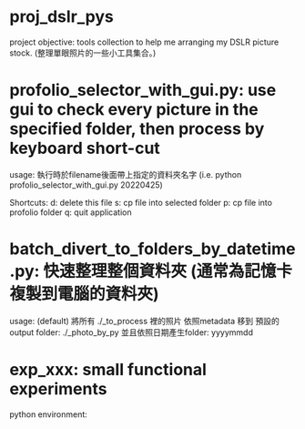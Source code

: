 # proj_dslr_pys

project objective: tools collection to help me arranging my DSLR picture stock. (整理單眼照片的一些小工具集合。)

# profolio_selector_with_gui.py: use gui to check every picture in the specified folder, then process by keyboard short-cut
usage: 執行時於filename後面帶上指定的資料夾名字 (i.e. python profolio_selector_with_gui.py 20220425)

Shortcuts: 
d: delete this file
s: cp file into selected folder
p: cp file into profolio folder 
q: quit application

# batch_divert_to_folders_by_datetime.py: 快速整理整個資料夾 (通常為記憶卡複製到電腦的資料夾)
usage: (default) 將所有 ./_to_process 裡的照片 依照metadata 移到 預設的output folder: ./_photo_by_py 
並且依照日期產生folder: yyyymmdd


# exp_xxx: small functional experiments

python environment: 


